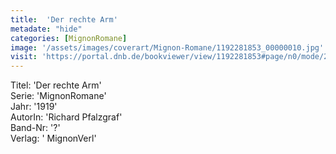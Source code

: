 ```yaml
---
title:  'Der rechte Arm'
metadate: "hide"
categories: [MignonRomane]
image: '/assets/images/coverart/Mignon-Romane/1192281853_00000010.jpg'
visit: 'https://portal.dnb.de/bookviewer/view/1192281853#page/n0/mode/2up'
---
```

Titel: 'Der rechte Arm' <br>
Serie: 'MignonRomane' <br>
Jahr: '1919' <br>
AutorIn: 'Richard Pfalzgraf' <br>
Band-Nr: '?' <br>
Verlag: ' MignonVerl'